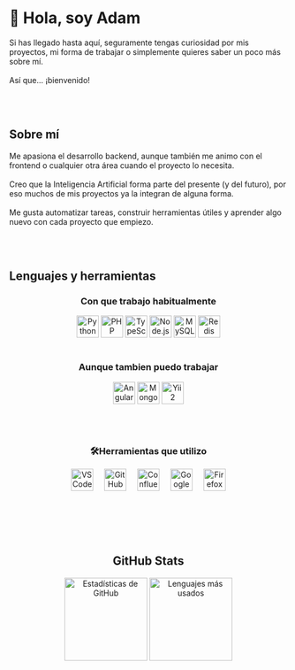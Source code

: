 <h1 align="left">👋 Hola, soy Adam</h1>

<p align="left">
  Si has llegado hasta aquí, seguramente tengas curiosidad por mis proyectos, mi forma de trabajar o simplemente quieres saber un poco más sobre mí.<br><br>
  Así que... ¡bienvenido!
</p>

<br><br>

<h2 align="left">Sobre mí</h2>

<p align="left">
  Me apasiona el desarrollo backend, aunque también me animo con el frontend o cualquier otra área cuando el proyecto lo necesita.<br><br>
  Creo que la Inteligencia Artificial forma parte del presente (y del futuro), por eso muchos de mis proyectos ya la integran de alguna forma.<br><br>
  Me gusta automatizar tareas, construir herramientas útiles y aprender algo nuevo con cada proyecto que empiezo.
</p>

<br><br>

<h2 align="left"> Lenguajes y herramientas </h2>

<h3 align="center"> Con que trabajo habitualmente </h2>

<div align="center">
  <img src="https://cdn.jsdelivr.net/gh/devicons/devicon/icons/python/python-original.svg" height="40" alt="Python" />
  <img src="https://cdn.jsdelivr.net/gh/devicons/devicon/icons/php/php-original.svg" height="40" alt="PHP" />
  <img src="https://cdn.jsdelivr.net/gh/devicons/devicon/icons/typescript/typescript-original.svg" height="40" alt="TypeScript" />
  <img src="https://cdn.jsdelivr.net/gh/devicons/devicon/icons/nodejs/nodejs-original.svg" height="40" alt="Node.js" />
  <img src="https://cdn.jsdelivr.net/gh/devicons/devicon/icons/mysql/mysql-original.svg" height="40" alt="MySQL" />
  <img src="https://cdn.jsdelivr.net/gh/devicons/devicon/icons/redis/redis-original.svg" height="40" alt="Redis" />
</div>

<br>


<h3 align="center"> Aunque tambien puedo trabajar</h2>

<div align="center">
  <img src="https://cdn.jsdelivr.net/gh/devicons/devicon/icons/angularjs/angularjs-original.svg" height="40" alt="Angular" />
  <img src="https://cdn.jsdelivr.net/gh/devicons/devicon/icons/mongodb/mongodb-original.svg" height="40" alt="MongoDB" />
  <img src="https://cdn.jsdelivr.net/gh/devicons/devicon/icons/yii/yii-original.svg" height="40" alt="Yii2" />
</div>

<br><br>

<h3 align="center">🛠Herramientas que utilizo</h2>

<div align="center">
  <img src="https://cdn.jsdelivr.net/gh/devicons/devicon/icons/vscode/vscode-original.svg" height="40" alt="VSCode" />
  <img width="12" />
  <img src="https://cdn.jsdelivr.net/gh/devicons/devicon/icons/github/github-original.svg" height="40" alt="GitHub" />
  <img width="12" />
  <img src="https://cdn.jsdelivr.net/gh/devicons/devicon/icons/confluence/confluence-original.svg" height="40" alt="Confluence" />
  <img width="12" />
  <img src="https://cdn.jsdelivr.net/gh/devicons/devicon/icons/google/google-original.svg" height="40" alt="Google" />
  <img width="12" />
  <img src="https://cdn.jsdelivr.net/gh/devicons/devicon/icons/firefox/firefox-original.svg" height="40" alt="Firefox" />
</div>

<br><br>
<br><br>

<h2 align="center">GitHub Stats</h2>

<div align="center">
  <img src="https://github-readme-stats.vercel.app/api?username=admsdev98&hide_title=false&hide_rank=false&show_icons=true&include_all_commits=true&count_private=true&disable_animations=false&theme=dracula&locale=es&hide_border=false&order=1" height="150" alt="Estadísticas de GitHub" />
  <img src="https://github-readme-stats.vercel.app/api/top-langs?username=admsdev98&locale=es&hide_title=false&layout=compact&card_width=320&langs_count=5&theme=dracula&hide_border=false&order=2" height="150" alt="Lenguajes más usados" />
</div>

